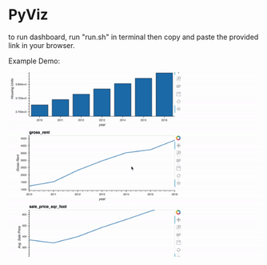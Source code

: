 # PyViz
to run dashboard, run "run.sh" in terminal then copy and paste the provided link in your browser.

Example Demo:

![demo](pyviz.gif "Dashboard Demo")
